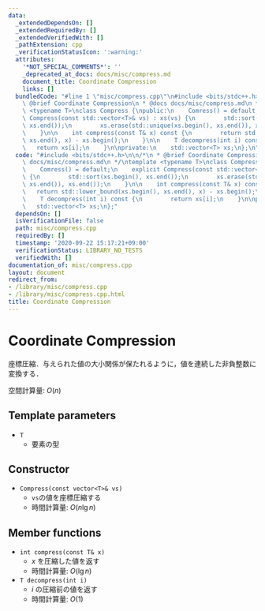 ```yaml
---
data:
  _extendedDependsOn: []
  _extendedRequiredBy: []
  _extendedVerifiedWith: []
  _pathExtension: cpp
  _verificationStatusIcon: ':warning:'
  attributes:
    '*NOT_SPECIAL_COMMENTS*': ''
    _deprecated_at_docs: docs/misc/compress.md
    document_title: Coordinate Compression
    links: []
  bundledCode: "#line 1 \"misc/compress.cpp\"\n#include <bits/stdc++.h>\n\n/*\n *\
    \ @brief Coordinate Compression\n * @docs docs/misc/compress.md\n */\ntemplate\
    \ <typename T>\nclass Compress {\npublic:\n    Comress() = default;\n    explicit\
    \ Compress(const std::vector<T>& vs) : xs(vs) {\n        std::sort(xs.begin(),\
    \ xs.end());\n        xs.erase(std::unique(xs.begin(), xs.end()), xs.end());\n\
    \    }\n\n    int compress(const T& x) const {\n        return std::lower_bound(xs.begin(),\
    \ xs.end(), x) - xs.begin();\n    }\n\n    T decompress(int i) const {\n     \
    \   return xs[i];\n    }\n\nprivate:\n    std::vector<T> xs;\n};\n"
  code: "#include <bits/stdc++.h>\n\n/*\n * @brief Coordinate Compression\n * @docs\
    \ docs/misc/compress.md\n */\ntemplate <typename T>\nclass Compress {\npublic:\n\
    \    Comress() = default;\n    explicit Compress(const std::vector<T>& vs) : xs(vs)\
    \ {\n        std::sort(xs.begin(), xs.end());\n        xs.erase(std::unique(xs.begin(),\
    \ xs.end()), xs.end());\n    }\n\n    int compress(const T& x) const {\n     \
    \   return std::lower_bound(xs.begin(), xs.end(), x) - xs.begin();\n    }\n\n\
    \    T decompress(int i) const {\n        return xs[i];\n    }\n\nprivate:\n \
    \   std::vector<T> xs;\n};"
  dependsOn: []
  isVerificationFile: false
  path: misc/compress.cpp
  requiredBy: []
  timestamp: '2020-09-22 15:17:21+09:00'
  verificationStatus: LIBRARY_NO_TESTS
  verifiedWith: []
documentation_of: misc/compress.cpp
layout: document
redirect_from:
- /library/misc/compress.cpp
- /library/misc/compress.cpp.html
title: Coordinate Compression
---
```

# Coordinate Compression

座標圧縮．与えられた値の大小関係が保たれるように，値を連続した非負整数に変換する．

空間計算量: $O(n)$

## Template parameters

- `T`
    - 要素の型

## Constructor

- `Compress(const vector<T>& vs)`
    - `vs`の値を座標圧縮する
    - 時間計算量: $O(n \lg n)$

## Member functions

- `int compress(const T& x)`
    - $x$ を圧縮した値を返す
    - 時間計算量: $O(\lg n)$
- `T decompress(int i)`
    - $i$ の圧縮前の値を返す
    - 時間計算量: $O(1)$